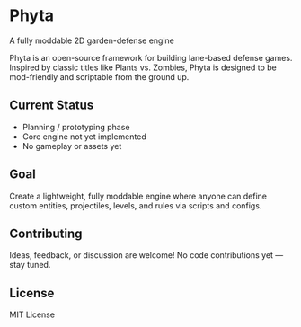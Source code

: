 # Phyta
A fully moddable 2D garden-defense engine

Phyta is an open-source framework for building lane-based defense games. Inspired by classic titles like Plants vs. Zombies, Phyta is designed to be mod-friendly and scriptable from the ground up.

## Current Status

- Planning / prototyping phase
- Core engine not yet implemented
- No gameplay or assets yet

## Goal

Create a lightweight, fully moddable engine where anyone can define custom entities, projectiles, levels, and rules via scripts and configs.

## Contributing

Ideas, feedback, or discussion are welcome! No code contributions yet — stay tuned.

## License

MIT License
